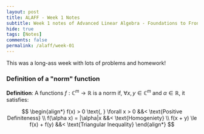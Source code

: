 ```yaml
---
layout: post
title: ALAFF - Week 1 Notes
subtitle: Week 1 notes of Advanced Linear Algebra - Foundations to Frontier
hide: true
tags: [Notes]
comments: false
permalink: /alaff/week-01
---
```


This was a long-ass week with lots of problems and homework!

### Definition of a "norm" function

**Definition**: A functions $f: \mathbb{C}^{m} \to \mathbb{R}$ is a norm if, $\forall x, y \in \mathbb{C}^{m}$ and $\alpha \in \mathbb{R}$, it satisfies:

$$
\begin{align*}
f(x) > 0 \text{, } \forall x > 0 &&< \text{Positive Definiteness} \\
f(\alpha x) = |\alpha|x  &&< \text{Homogeniety} \\
f(x + y) \le f(x) + f(y) &&< \text{Triangular Inequality}
\end{align*}
$$
